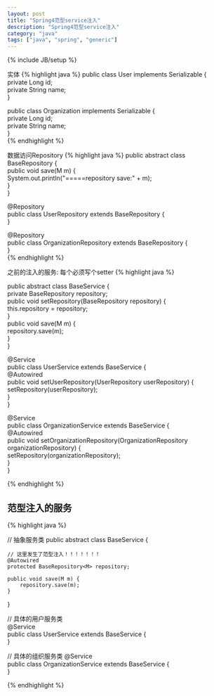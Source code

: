 ```yaml
---
layout: post
title: "Spring4范型service注入"
description: "Spring4范型service注入"
category: "java"
tags: ["java", "spring", "generic"]
---
```

{% include JB/setup %}

实体
{% highlight java %}
public class User implements Serializable {  
    private Long id;  
    private String name;  
}  
  
public class Organization implements Serializable {  
    private Long id;  
    private String name;  
}  
{% endhighlight %}

数据访问Repository
{% highlight java %}
public abstract class BaseRepository<M extends Serializable> {  
    public void save(M m) {  
        System.out.println("=====repository save:" + m);  
    }  
}  
  
@Repository  
public class UserRepository extends BaseRepository<User> {  
}  
  
@Repository  
public class OrganizationRepository extends BaseRepository<Organization> {  
}  
{% endhighlight %}

之前的注入的服务: 每个必须写个setter
{% highlight java %}

public abstract class BaseService<M extends Serializable> {  
    private BaseRepository<M> repository;  
    public void setRepository(BaseRepository<M> repository) {  
        this.repository = repository;  
    }  
    public void save(M m) {  
        repository.save(m);  
    }  
}  

@Service  
public class UserService extends BaseService<User> {  
    @Autowired  
    public void setUserRepository(UserRepository userRepository) {  
        setRepository(userRepository);  
    }  
}  
  
@Service  
public class OrganizationService extends BaseService<Organization> {  
    @Autowired  
    public void setOrganizationRepository(OrganizationRepository organizationRepository) {  
        setRepository(organizationRepository);  
    }  
}  

{% endhighlight %}

## 范型注入的服务
{% highlight java %}

// 抽象服务类
public abstract class BaseService<M extends Serializable> {  

    // 这里发生了范型注入！！！！！！！
    @Autowired  
    protected BaseRepository<M> repository;  
  
    public void save(M m) {  
        repository.save(m);  
    }  
}  

// 具体的用户服务类  
@Service  
public class UserService extends BaseService<User> {  
}  
  
// 具体的组织服务类
@Service  
public class OrganizationService extends BaseService<Organization> {  
}

{% endhighlight %}
